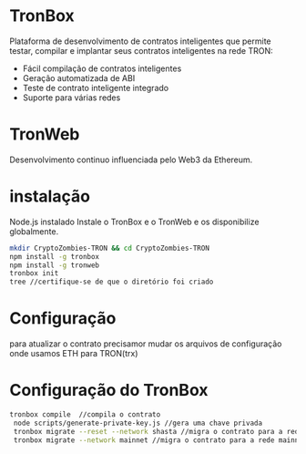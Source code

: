 # TronBox
Plataforma de desenvolvimento de contratos inteligentes que permite testar, compilar e implantar seus contratos inteligentes na rede TRON:
- Fácil compilação de contratos inteligentes
- Geração automatizada de ABI
- Teste de contrato inteligente integrado
- Suporte para várias redes
# TronWeb
Desenvolvimento continuo influenciada pelo Web3 da Ethereum.

# instalação
Node.js instalado
Instale o TronBox e o TronWeb e os disponibilize globalmente.
```bash
mkdir CryptoZombies-TRON && cd CryptoZombies-TRON
npm install -g tronbox
npm install -g tronweb
tronbox init
tree //certifique-se de que o diretório foi criado
```

# Configuração
para atualizar o contrato precisamor mudar os arquivos de configuração onde usamos ETH para TRON(trx)

# Configuração do TronBox
```bash
tronbox compile  //compila o contrato
 node scripts/generate-private-key.js //gera uma chave privada
 tronbox migrate --reset --network shasta //migra o contrato para a rede shasta
 tronbox migrate --network mainnet //migra o contrato para a rede mainnet
```
